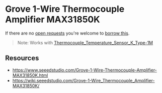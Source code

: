 # Grove 1-Wire Thermocouple Amplifier MAX31850K
If there are no [open requests](../../../../issues?q=is%3Aissue+is%3Aopen+%22Grove+1-Wire+Thermocouple+Amplifier+MAX31850K%22+in%3Atitle) you're welcome to [borrow this](../../../../issues/new?title=Borrow+request+for+Grove+1-Wire+Thermocouple+Amplifier+MAX31850K&body=1+piece+of+%5Bthis%5D%28..%2Fblob%2Fmain%2F.%2FHardware%2FModules%2FGrove_1-Wire_Thermocouple_Amplifier_MAX31850K.md%29+for+~2+weeks.).

> Note: Works with [Thermocouple_Temperature_Sensor_K_Type-1M](../../Parts/Probes/Thermocouple_Temperature_Sensor_K_Type-1M.md)

## Resources
- https://www.seeedstudio.com/Grove-1-Wire-Thermocouple-Amplifier-MAX31850K.html
- https://wiki.seeedstudio.com/Grove-1-Wire_Thermocouple_Amplifier-MAX31850K/
